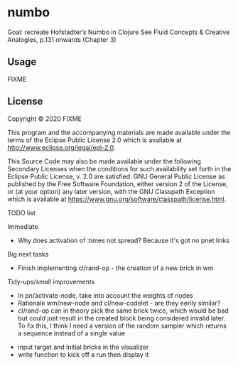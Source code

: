 # numbo

Goal: recreate Hofstadter’s Numbo in Clojure
See Fluid Concepts & Creative Analogies, p.131 onwards (Chapter 3)

## Usage

FIXME

## License

Copyright © 2020 FIXME

This program and the accompanying materials are made available under the
terms of the Eclipse Public License 2.0 which is available at
http://www.eclipse.org/legal/epl-2.0.

This Source Code may also be made available under the following Secondary
Licenses when the conditions for such availability set forth in the Eclipse
Public License, v. 2.0 are satisfied: GNU General Public License as published by
the Free Software Foundation, either version 2 of the License, or (at your
option) any later version, with the GNU Classpath Exception which is available
at https://www.gnu.org/software/classpath/license.html.



TODO list

Immediate

- Why does activation of :times not spread? Because it's got no pnet links

Big next tasks

* Finish implementing cl/rand-op - the creation of a new brick in wm

Tidy-ups/small improvements

* In pn/activate-node, take into account the weights of nodes
* Rationale wm/new-node and cl/new-codelet - are they eerily similar?
* cl/rand-op can in theory pick the same brick twice, which would be bad but could just result in the created block being considered invalid later. To fix this, I think I need a version of the random sampler which returns a sequence instead of a single value
- input target and initial bricks in the visualizer
- write function to kick off a run then display it

